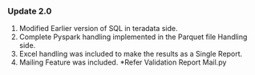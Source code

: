 
### Update 2.0
1. Modified Earlier version of SQL in teradata side.
2. Complete Pyspark handling implemented in the Parquet file Handling side.
3. Excel handling was included to make the results as a Single Report.
4. Mailing Feature was included. 
                                *Refer Validation Report Mail.py
